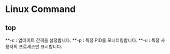 Linux Command
=============

## top
**-d : 업데이트 간격을 설정합니다.
  **-p : 특정 PID를 모니터링합니다.
  **-u : 특정 사용자의 프로세스만 표시합니다.


